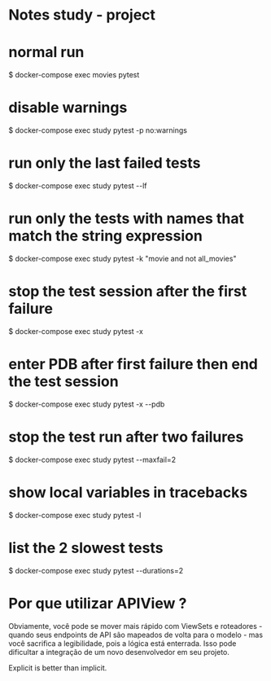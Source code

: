 # Notes study - project

# normal run
$ docker-compose exec movies pytest

# disable warnings
$ docker-compose exec study pytest -p no:warnings

# run only the last failed tests
$ docker-compose exec study pytest --lf

# run only the tests with names that match the string expression
$ docker-compose exec study pytest -k "movie and not all_movies"

# stop the test session after the first failure
$ docker-compose exec study pytest -x

# enter PDB after first failure then end the test session
$ docker-compose exec study pytest -x --pdb

# stop the test run after two failures
$ docker-compose exec study pytest --maxfail=2

# show local variables in tracebacks
$ docker-compose exec study pytest -l

# list the 2 slowest tests
$ docker-compose exec study pytest  --durations=2

# Por que utilizar APIView ?

Obviamente, você pode se mover mais rápido com ViewSets e roteadores - quando seus endpoints de API são mapeados de volta para o modelo - mas você sacrifica a legibilidade, pois a lógica está enterrada. Isso pode dificultar a integração de um novo desenvolvedor em seu projeto.

Explicit is better than implicit.
